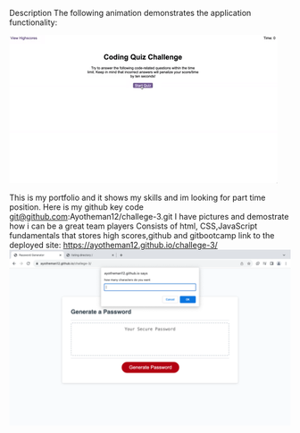 
   Description
The following animation demonstrates the application functionality:

![A user clicks through an interactive coding quiz, then enters initials to save the high score before resetting and starting over.](./Assets/04-web-apis-homework-demo.gif)

This is my portfolio and it shows my skills and im looking for part time position.
 Here is my github key code git@github.com:Ayotheman12/challege-3.git
 I have pictures and demostrate how i can be a great team players 
 Consists of html, CSS,JavaScript fundamentals that stores high scores,github and gitbootcamp
link to the deployed site:  https://ayotheman12.github.io/challege-3/
![image](https://github.com/Ayotheman12/challege-3/blob/master/Assets/screenshot.png)

